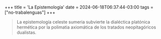 +++
title = 'La Epistemología'
date = 2024-06-18T06:37:44-03:00
tags = ["no-trabalenguas"]
+++

> La epistemología celeste sumeria subvierte la dialéctica platónica hermética por la polimatia axiomática de los tratados neopitagóricos dualistas.

<!--more-->
